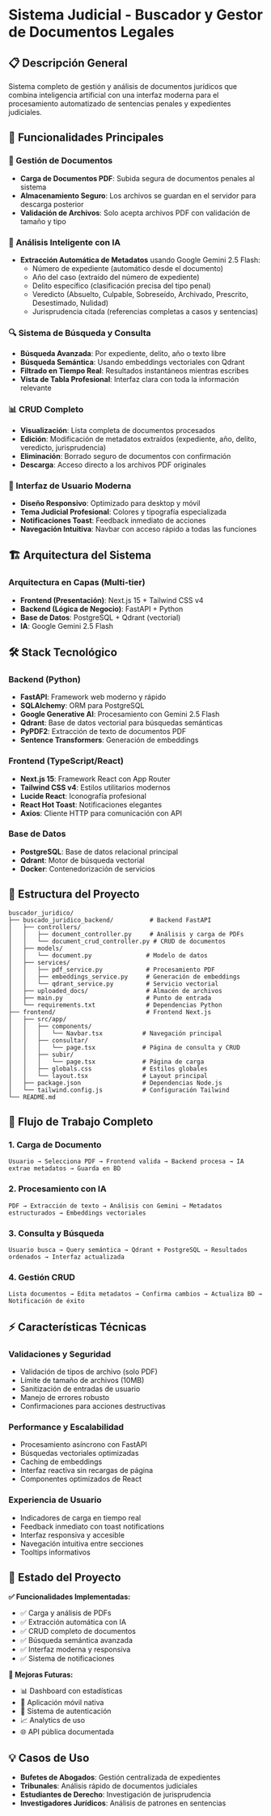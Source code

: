 # Sistema Judicial - Buscador y Gestor de Documentos Legales

## 📋 Descripción General

Sistema completo de gestión y análisis de documentos jurídicos que combina inteligencia artificial con una interfaz moderna para el procesamiento automatizado de sentencias penales y expedientes judiciales.

## 🚀 Funcionalidades Principales

### 📄 Gestión de Documentos
- **Carga de Documentos PDF**: Subida segura de documentos penales al sistema
- **Almacenamiento Seguro**: Los archivos se guardan en el servidor para descarga posterior
- **Validación de Archivos**: Solo acepta archivos PDF con validación de tamaño y tipo

### 🤖 Análisis Inteligente con IA
- **Extracción Automática de Metadatos** usando Google Gemini 2.5 Flash:
  - Número de expediente (automático desde el documento)
  - Año del caso (extraído del número de expediente)
  - Delito específico (clasificación precisa del tipo penal)
  - Veredicto (Absuelto, Culpable, Sobreseído, Archivado, Prescrito, Desestimado, Nulidad)
  - Jurisprudencia citada (referencias completas a casos y sentencias)

### 🔍 Sistema de Búsqueda y Consulta
- **Búsqueda Avanzada**: Por expediente, delito, año o texto libre
- **Búsqueda Semántica**: Usando embeddings vectoriales con Qdrant
- **Filtrado en Tiempo Real**: Resultados instantáneos mientras escribes
- **Vista de Tabla Profesional**: Interfaz clara con toda la información relevante

### 📊 CRUD Completo
- **Visualización**: Lista completa de documentos procesados
- **Edición**: Modificación de metadatos extraídos (expediente, año, delito, veredicto, jurisprudencia)
- **Eliminación**: Borrado seguro de documentos con confirmación
- **Descarga**: Acceso directo a los archivos PDF originales

### 🎨 Interfaz de Usuario Moderna
- **Diseño Responsivo**: Optimizado para desktop y móvil
- **Tema Judicial Profesional**: Colores y tipografía especializada
- **Notificaciones Toast**: Feedback inmediato de acciones
- **Navegación Intuitiva**: Navbar con acceso rápido a todas las funciones

## 🏗️ Arquitectura del Sistema

### **Arquitectura en Capas (Multi-tier)**
- **Frontend (Presentación)**: Next.js 15 + Tailwind CSS v4
- **Backend (Lógica de Negocio)**: FastAPI + Python
- **Base de Datos**: PostgreSQL + Qdrant (vectorial)
- **IA**: Google Gemini 2.5 Flash

## 🛠️ Stack Tecnológico

### **Backend (Python)**
- **FastAPI**: Framework web moderno y rápido
- **SQLAlchemy**: ORM para PostgreSQL
- **Google Generative AI**: Procesamiento con Gemini 2.5 Flash
- **Qdrant**: Base de datos vectorial para búsquedas semánticas
- **PyPDF2**: Extracción de texto de documentos PDF
- **Sentence Transformers**: Generación de embeddings

### **Frontend (TypeScript/React)**
- **Next.js 15**: Framework React con App Router
- **Tailwind CSS v4**: Estilos utilitarios modernos
- **Lucide React**: Iconografía profesional
- **React Hot Toast**: Notificaciones elegantes
- **Axios**: Cliente HTTP para comunicación con API

### **Base de Datos**
- **PostgreSQL**: Base de datos relacional principal
- **Qdrant**: Motor de búsqueda vectorial
- **Docker**: Contenedorización de servicios

## 📁 Estructura del Proyecto

```
buscador_juridico/
├── buscado_juridico_backend/          # Backend FastAPI
│   ├── controllers/
│   │   ├── document_controller.py     # Análisis y carga de PDFs
│   │   └── document_crud_controller.py # CRUD de documentos
│   ├── models/
│   │   └── document.py               # Modelo de datos
│   ├── services/
│   │   ├── pdf_service.py            # Procesamiento PDF
│   │   ├── embeddings_service.py     # Generación de embeddings
│   │   └── qdrant_service.py         # Servicio vectorial
│   ├── uploaded_docs/                # Almacén de archivos
│   ├── main.py                       # Punto de entrada
│   └── requirements.txt              # Dependencias Python
├── frontend/                         # Frontend Next.js
│   ├── src/app/
│   │   ├── components/
│   │   │   └── Navbar.tsx           # Navegación principal
│   │   ├── consultar/
│   │   │   └── page.tsx             # Página de consulta y CRUD
│   │   ├── subir/
│   │   │   └── page.tsx             # Página de carga
│   │   ├── globals.css              # Estilos globales
│   │   └── layout.tsx               # Layout principal
│   ├── package.json                 # Dependencias Node.js
│   └── tailwind.config.js           # Configuración Tailwind
└── README.md
```

## 🔄 Flujo de Trabajo Completo

### **1. Carga de Documento**
```
Usuario → Selecciona PDF → Frontend valida → Backend procesa → IA extrae metadatos → Guarda en BD
```

### **2. Procesamiento con IA**
```
PDF → Extracción de texto → Análisis con Gemini → Metadatos estructurados → Embeddings vectoriales
```

### **3. Consulta y Búsqueda**
```
Usuario busca → Query semántica → Qdrant + PostgreSQL → Resultados ordenados → Interfaz actualizada
```

### **4. Gestión CRUD**
```
Lista documentos → Edita metadatos → Confirma cambios → Actualiza BD → Notificación de éxito
```

## ⚡ Características Técnicas

### **Validaciones y Seguridad**
- Validación de tipos de archivo (solo PDF)
- Límite de tamaño de archivos (10MB)
- Sanitización de entradas de usuario
- Manejo de errores robusto
- Confirmaciones para acciones destructivas

### **Performance y Escalabilidad**
- Procesamiento asíncrono con FastAPI
- Búsquedas vectoriales optimizadas
- Caching de embeddings
- Interfaz reactiva sin recargas de página
- Componentes optimizados de React

### **Experiencia de Usuario**
- Indicadores de carga en tiempo real
- Feedback inmediato con toast notifications
- Interfaz responsiva y accesible
- Navegación intuitiva entre secciones
- Tooltips informativos

## 🚦 Estado del Proyecto

**✅ Funcionalidades Implementadas:**
- ✅ Carga y análisis de PDFs
- ✅ Extracción automática con IA
- ✅ CRUD completo de documentos
- ✅ Búsqueda semántica avanzada
- ✅ Interfaz moderna y responsiva
- ✅ Sistema de notificaciones

**🔮 Mejoras Futuras:**
- 📊 Dashboard con estadísticas
- 📱 Aplicación móvil nativa
- 🔐 Sistema de autenticación
- 📈 Analytics de uso
- 🌐 API pública documentada

## 💡 Casos de Uso

- **Bufetes de Abogados**: Gestión centralizada de expedientes
- **Tribunales**: Análisis rápido de documentos judiciales
- **Estudiantes de Derecho**: Investigación de jurisprudencia
- **Investigadores Jurídicos**: Análisis de patrones en sentencias
